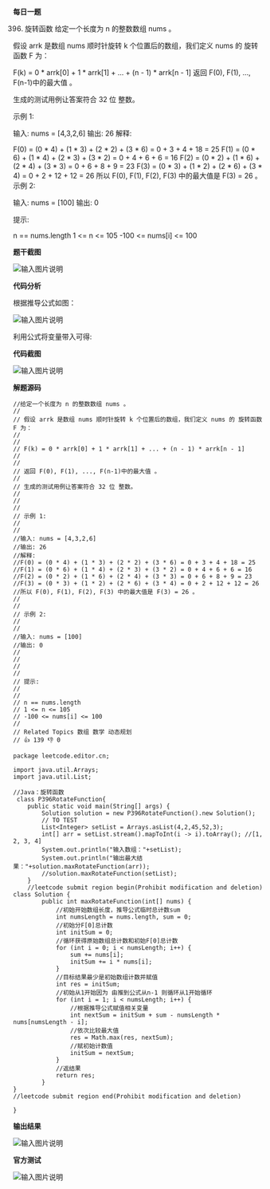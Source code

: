  **每日一题** 

396. 旋转函数
给定一个长度为 n 的整数数组 nums 。

假设 arrk 是数组 nums 顺时针旋转 k 个位置后的数组，我们定义 nums 的 旋转函数  F 为：

F(k) = 0 * arrk[0] + 1 * arrk[1] + ... + (n - 1) * arrk[n - 1]
返回 F(0), F(1), ..., F(n-1)中的最大值 。

生成的测试用例让答案符合 32 位 整数。

 

示例 1:

输入: nums = [4,3,2,6]
输出: 26
解释:

F(0) = (0 * 4) + (1 * 3) + (2 * 2) + (3 * 6) = 0 + 3 + 4 + 18 = 25
F(1) = (0 * 6) + (1 * 4) + (2 * 3) + (3 * 2) = 0 + 4 + 6 + 6 = 16
F(2) = (0 * 2) + (1 * 6) + (2 * 4) + (3 * 3) = 0 + 6 + 8 + 9 = 23
F(3) = (0 * 3) + (1 * 2) + (2 * 6) + (3 * 4) = 0 + 2 + 12 + 12 = 26
所以 F(0), F(1), F(2), F(3) 中的最大值是 F(3) = 26 。
示例 2:

输入: nums = [100]
输出: 0
 

提示:

n == nums.length
1 <= n <= 105
-100 <= nums[i] <= 100

 **题干截图** 

![输入图片说明](%E5%9B%BE%E7%89%87/%E6%AF%8F%E6%97%A5%E4%B8%80%E9%A2%98.png)

 **代码分析** 

根据推导公式如图：

![输入图片说明](%E5%9B%BE%E7%89%87/%E6%8E%A8%E5%88%B0%E5%85%AC%E5%BC%8F.png)

利用公式将变量带入可得:

 **代码截图** 

![输入图片说明](%E5%9B%BE%E7%89%87/%E8%AF%A6%E7%BB%86%E4%BB%A3%E7%A0%81.png)

 **解题源码** 

```
//给定一个长度为 n 的整数数组 nums 。 
//
// 假设 arrk 是数组 nums 顺时针旋转 k 个位置后的数组，我们定义 nums 的 旋转函数 F 为： 
//
// 
// F(k) = 0 * arrk[0] + 1 * arrk[1] + ... + (n - 1) * arrk[n - 1] 
// 
//
// 返回 F(0), F(1), ..., F(n-1)中的最大值 。 
//
// 生成的测试用例让答案符合 32 位 整数。 
//
// 
//
// 示例 1: 
//
// 
//输入: nums = [4,3,2,6]
//输出: 26
//解释:
//F(0) = (0 * 4) + (1 * 3) + (2 * 2) + (3 * 6) = 0 + 3 + 4 + 18 = 25
//F(1) = (0 * 6) + (1 * 4) + (2 * 3) + (3 * 2) = 0 + 4 + 6 + 6 = 16
//F(2) = (0 * 2) + (1 * 6) + (2 * 4) + (3 * 3) = 0 + 6 + 8 + 9 = 23
//F(3) = (0 * 3) + (1 * 2) + (2 * 6) + (3 * 4) = 0 + 2 + 12 + 12 = 26
//所以 F(0), F(1), F(2), F(3) 中的最大值是 F(3) = 26 。
// 
//
// 示例 2: 
//
// 
//输入: nums = [100]
//输出: 0
// 
//
// 
//
// 提示: 
//
// 
// n == nums.length 
// 1 <= n <= 105 
// -100 <= nums[i] <= 100 
// 
// Related Topics 数组 数学 动态规划 
// 👍 139 👎 0

package leetcode.editor.cn;

import java.util.Arrays;
import java.util.List;

//Java：旋转函数
 class P396RotateFunction{
    public static void main(String[] args) {
        Solution solution = new P396RotateFunction().new Solution();
        // TO TEST
        List<Integer> setList = Arrays.asList(4,2,45,52,3);
        int[] arr = setList.stream().mapToInt(i -> i).toArray(); //[1, 2, 3, 4]
        System.out.println("输入数组："+setList);
        System.out.println("输出最大结果："+solution.maxRotateFunction(arr));
        //solution.maxRotateFunction(setList);
    }
    //leetcode submit region begin(Prohibit modification and deletion)
class Solution {
        public int maxRotateFunction(int[] nums) {
            //初始开始数组长度，推导公式临时总计数sum
            int numsLength = nums.length, sum = 0;
            //初始分F[0]总计数
            int initSum = 0;
            //循环获得原始数组总计数和初始F[0]总计数
            for (int i = 0; i < numsLength; i++) {
                sum += nums[i];
                initSum += i * nums[i];
            }
            //目标结果最少是初始数组计数并赋值
            int res = initSum;
            //初始从1开始因为 由推到公式从n-1 则循环从1开始循环
            for (int i = 1; i < numsLength; i++) {
                //根据推导公式赋值相关变量
                int nextSum = initSum + sum - numsLength * nums[numsLength - i];
                //依次比较最大值
                res = Math.max(res, nextSum);
                //赋初始计数值
                initSum = nextSum;
            }
            //返结果
            return res;
        }
}
//leetcode submit region end(Prohibit modification and deletion)

}
```

 **输出结果** 

![输入图片说明](%E5%9B%BE%E7%89%87/%E8%BE%93%E5%87%BA%E7%BB%93%E6%9E%9C.png)

 **官方测试** 

![输入图片说明](%E5%9B%BE%E7%89%87/%E5%AE%98%E6%96%B9%E6%B5%8B%E8%AF%95.png)